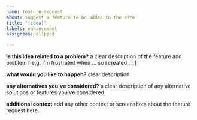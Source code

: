 ```yaml
---
name: feature request
about: suggest a feature to be added to the site
title: "[idea]"
labels: enhancement
assignees: cl1pped

---
```


**is this idea related to a problem?**
a clear description of the feature and problem [ e.g. i'm frustrated when ... so i created ... ]

**what would you like to happen?**
clear description

**any alternatives you've considered?**
a clear description of any alternative solutions or features you've considered.

**additional context**
add any other context or screenshots about the feature request here.
